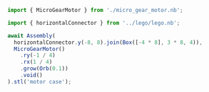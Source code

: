 ```JavaScript
import { MicroGearMotor } from './micro_gear_motor.nb';
```

```JavaScript
import { horizontalConnector } from '../lego/lego.nb';
```

```JavaScript
await Assembly(
  horizontalConnector.y(-8, 8).join(Box([-4 * 8], 3 * 8, 4)),
  MicroGearMotor()
    .ry(-1 / 4)
    .rx(1 / 4)
    .grow(Orb(0.1))
    .void()
).stl('motor case');
```
